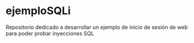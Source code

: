 # ejemploSQLi
Repositorio dedicado a desarrollar un ejemplo de inicio de sesión de web para poder probar inyecciones SQL
